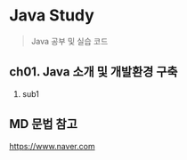 # Java Study
> Java 공부 및 실습 코드

## ch01. Java 소개 및 개발환경 구축
1) sub1
> 

## MD 문법 참고
https://www.naver.com
